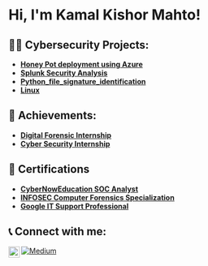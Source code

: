<h1>Hi, I'm Kamal Kishor Mahto! <br/></h1>

<h2>👨‍💻 Cybersecurity Projects:</h2>

- <b>[Honey Pot deployment using Azure](https://github.com/mahtokamal/cybesecurityprojects/blob/main/Honeypot_deployment_using_azure/Honeypot_projects.md)</b>
- <b>[Splunk Security Analysis](https://github.com/mahtokamal/cybesecurityprojects/blob/main/Splunk_Security_Analysis/security_analysis_project.md)</b>
- <b>[Python_file_signature_identification](https://github.com/mahtokamal/cybesecurityprojects/tree/main/Python_file_signature_identification)</b>
- <b>[Linux](https://github.com/mahtokamal/Linux_Fundamentals)</b>

<h2>🥇 Achievements:</h2>

- <b>[Digital Forensic Internship](https://www.linkedin.com/posts/kamal-kishor-mahto_digital-forensic-internship-certificate-activity-7153530395110584321-5N3a?utm_source=share&utm_medium=member_desktop)</b>
- <b>[Cyber Security Internship](https://www.linkedin.com/posts/kamal-kishor-mahto_wireshark-nmap-nessus-activity-7128159734288830464-0-Z9?utm_source=share&utm_medium=member_desktop)</b>

<h2>📝 Certifications</h2>

- <b>[CyberNowEducation SOC Analyst](https://credential.certifyme.online/verify/0f79719314380)</b>
- <b>[INFOSEC Computer Forensics Specialization](https://www.coursera.org/account/accomplishments/specialization/6EEPB5W2S9GD)</b>
- <b>[Google IT Support Professional](https://www.coursera.org/account/accomplishments/professional-cert/ESG8ACMBUFVF)</b>

<h2> 📞 Connect with me:</h2>

[<img align="left" alt="kamal| LinkedIn" width="22px" src="https://cdn.jsdelivr.net/npm/simple-icons@v3/icons/linkedin.svg" />][linkedin]

[linkedin]: https://linkedin.com/in/kamal-kishor-mahto

[![Medium](https://img.shields.io/badge/Medium-12100E?style=for-the-badge&logo=medium&logoColor=white)](https://medium.com/@mahtokamalkishor)


<!--
**mahtokamal/mahtokamal* is a ✨ _special_ ✨ repository because its `README.md` (this file) appears on your GitHub profile.

Here are some ideas to get you started:

- 🔭 I’m currently working on ...
- 🌱 I’m currently learning ...
- 👯 I’m looking to collaborate on ...
- 🤔 I’m looking for help with ...
- 💬 Ask me about ...
- 📫 How to reach me: ...
- 😄 Pronouns: ...
- ⚡ Fun fact: ...
-->
